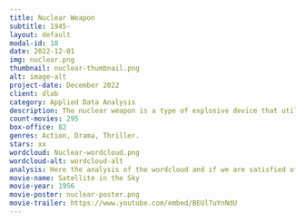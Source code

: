 ```yaml
---
title: Nuclear Weapon
subtitle: 1945-
layout: default
modal-id: 10
date: 2022-12-01
img: nuclear.png
thumbnail: nuclear-thumbnail.png
alt: image-alt
project-date: December 2022
client: dlab
category: Applied Data Analysis
description: The nuclear weapon is a type of explosive device that utilizes nuclear reactions to release a tremendous amount of energy in the form of an explosion. The first nuclear weapon was developed by the United States during World War II as part of the Manhattan Project, and it was used to drop atomic bombs on the Japanese cities of Hiroshima and Nagasaki in 1945. Since then, several other countries have developed nuclear weapons, and the global stockpile of nuclear weapons has grown to over 13,000. The possession and use of nuclear weapons have been a source of international tension and concern, as they have the potential to cause devastating destruction and long-term harm to human health and the environment. The international community has taken steps to address the proliferation of nuclear weapons and promote disarmament, including through treaties and nonproliferation agreements.
count-movies: 295
box-office: 82
genres: Action, Drama, Thriller.
stars: xx
wordcloud: Nuclear-wordcloud.png
wordcloud-alt: wordcloud-alt
analysis: Here the analysis of the wordcloud and if we are satisfied of the classification.
movie-name: Satellite in the Sky
movie-year: 1956
movie-poster: nuclear-poster.png
movie-trailer: https://www.youtube.com/embed/BEUl7uYnNdU
---
```

